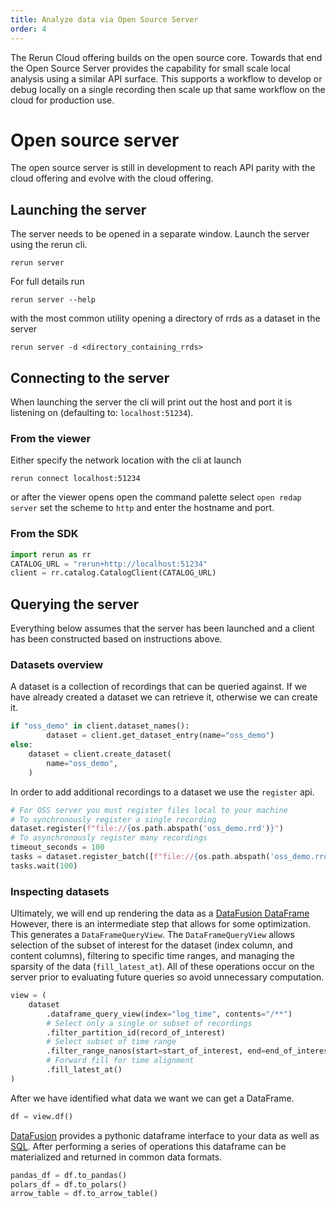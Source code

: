```yaml
---
title: Analyze data via Open Source Server
order: 4
---
```


The Rerun Cloud offering builds on the open source core.
Towards that end the Open Source Server provides the capability for small scale local analysis using a similar API surface.
This supports a workflow to develop or debug locally on a single recording then scale up that same workflow on the cloud for production use.

<!-- TODO(RR-2818) add link to doc -->

# Open source server

The open source server is still in development to reach API parity with the cloud offering and evolve with the cloud offering.

## Launching the server

The server needs to be opened in a separate window.
Launch the server using the rerun cli.

```console
rerun server
```

For full details run

```console
rerun server --help
```

with the most common utility opening a directory of rrds as a dataset in the server

```console
rerun server -d <directory_containing_rrds>
```

## Connecting to the server

When launching the server the cli will print out the host and port it is listening on
(defaulting to: `localhost:51234`).

### From the viewer

Either specify the network location with the cli at launch

```console
rerun connect localhost:51234
```

or after the viewer opens open the command palette select `open redap server`
set the scheme to `http` and enter the hostname and port.

### From the SDK

```python
import rerun as rr
CATALOG_URL = "rerun+http://localhost:51234"
client = rr.catalog.CatalogClient(CATALOG_URL)
```

## Querying the server

Everything below assumes that the server has been launched and a client has been constructed based on instructions above.

### Datasets overview

A dataset is a collection of recordings that can be queried against.
If we have already created a dataset we can retrieve it, otherwise we can create it.

```python
if "oss_demo" in client.dataset_names():
        dataset = client.get_dataset_entry(name="oss_demo")
else:
    dataset = client.create_dataset(
        name="oss_demo",
    )
```

In order to add additional recordings to a dataset we use the `register` api.

```python
# For OSS server you must register files local to your machine
# To synchronously register a single recording
dataset.register(f"file://{os.path.abspath('oss_demo.rrd')}")
# To asynchronously register many recordings
timeout_seconds = 100
tasks = dataset.register_batch([f"file://{os.path.abspath('oss_demo.rrd')}"])
tasks.wait(100)
```

### Inspecting datasets

Ultimately, we will end up rendering the data as a [DataFusion DataFrame](https://datafusion.apache.org/python/user-guide/dataframe/index.html)
However, there is an intermediate step that allows for some optimization.
This generates a `DataFrameQueryView`. <!-- TODO(nick) add link to doc -->
The `DataFrameQueryView` allows selection of the subset of interest for the dataset (index column, and content columns), filtering to specific time ranges, and managing the sparsity of the data (`fill_latest_at`).
All of these operations occur on the server prior to evaluating future queries so avoid unnecessary computation.

```python
view = (
    dataset
        .dataframe_query_view(index="log_time", contents="/**")
        # Select only a single or subset of recordings
        .filter_partition_id(record_of_interest)
        # Select subset of time range
        .filter_range_nanos(start=start_of_interest, end=end_of_interest)
        # Forward fill for time alignment
        .fill_latest_at()
)
```

After we have identified what data we want we can get a DataFrame.

```python
df = view.df()
```

[DataFusion](https://datafusion.apache.org/python/) provides a pythonic dataframe interface to your data as well as [SQL](https://datafusion.apache.org/python/user-guide/sql.html).
After performing a series of operations this dataframe can be materialized and returned in common data formats.

```python
pandas_df = df.to_pandas()
polars_df = df.to_polars()
arrow_table = df.to_arrow_table()
```
